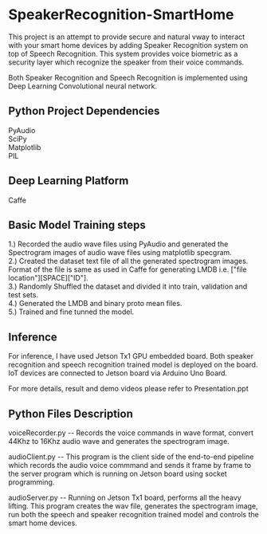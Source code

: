 # SpeakerRecognition-SmartHome
This project is an attempt to provide secure and natural vway to interact with your smart home devices by adding Speaker Recognition system on top of Speech Recognition. This system provides voice biometric as a security layer which recognize the speaker from their voice commands. 

Both Speaker Recognition and Speech Recognition is implemented using Deep Learning Convolutional neural network. 

## Python Project Dependencies 
PyAudio <br />
SciPy <br />
Matplotlib <br />
PIL <br />

## Deep Learning Platform
Caffe

## Basic Model Training steps 
1.) Recorded the audio wave files using PyAudio and generated the Spectrogram images of audio wave files using matplotlib specgram. <br />
2.) Created the dataset text file of all the generated spectrogram images. Format of the file is same as used in Caffe for generating LMDB i.e. ["file location"][SPACE]["ID"]. <br />
3.) Randomly Shuffled the dataset and divided it into train, validation and test sets. <br />
4.) Generated the LMDB and binary proto mean files. <br />
5.) Trained and fine tunned the model. <br />

## Inference
For inference, I have used Jetson Tx1 GPU embedded board. Both speaker recognition and speech recognition trained model is deployed on the board. IoT devices are connected to Jetson board via Arduino Uno Board. 

For more details, result and demo videos please refer to Presentation.ppt

## Python Files Description
voiceRecorder.py -- Records the voice commands in wave format, convert 44Khz to 16Khz audio wave and generates the spectrogram image. <br />

audioClient.py -- This program is the client side of the end-to-end pipeline which records the audio voice commmand and sends it frame by frame to the server program which is running on Jetson board using socket programming.

audioServer.py -- Running on Jetson Tx1 board, performs all the heavy lifting. This program creates the wav file, generates the spectrogram image, run both the speech and speaker recognition trained model and controls the smart home devices. 





